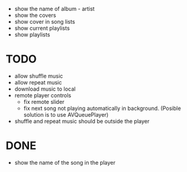 - show the name of album - artist
- show the covers
- show cover in song lists
- show current playlists
- show playlists

# TODO
- allow shuffle music
- allow repeat music
- download music to local
- remote player controls
  - fix remote slider
  - fix next song not playing automatically in background. (Posible solution is to use AVQueuePlayer)
- shuffle and repeat music should be outside the player

# DONE
- show the name of the song in the player

